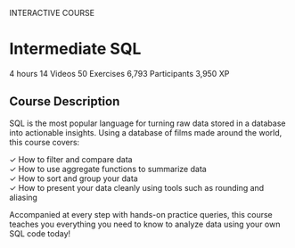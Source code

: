 INTERACTIVE COURSE
# Intermediate SQL

4 hours
14 Videos
50 Exercises
6,793 Participants
3,950 XP

## Course Description

SQL is the most popular language for turning raw data stored in a database into actionable insights. Using a database of films made around the world, this course covers:

✓ How to filter and compare data <br>
✓ How to use aggregate functions to summarize data <br>
✓ How to sort and group your data <br>
✓ How to present your data cleanly using tools such as rounding and aliasing

Accompanied at every step with hands-on practice queries, this course teaches you everything you need to know to analyze data using your own SQL code today!

